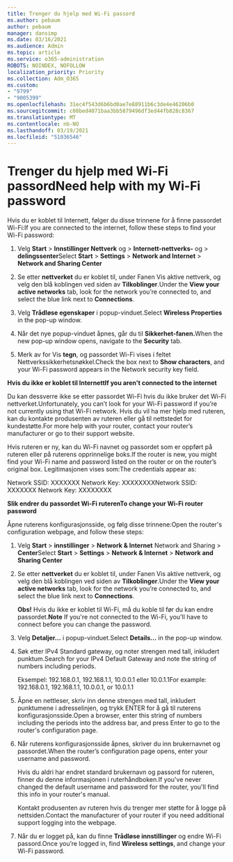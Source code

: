 ```yaml
---
title: Trenger du hjelp med Wi-Fi passord
ms.author: pebaum
author: pebaum
manager: dansimp
ms.date: 03/16/2021
ms.audience: Admin
ms.topic: article
ms.service: o365-administration
ROBOTS: NOINDEX, NOFOLLOW
localization_priority: Priority
ms.collection: Adm_O365
ms.custom:
- "9799"
- "9005399"
ms.openlocfilehash: 31ec4f543d6b6bd0ae7e88911b6c3de4e46206b0
ms.sourcegitcommit: c08bed4071baa3bb5879496df3ed44fb828c8367
ms.translationtype: MT
ms.contentlocale: nb-NO
ms.lasthandoff: 03/19/2021
ms.locfileid: "51036546"
---
```

# <a name="need-help-with-my-wi-fi-password"></a><span data-ttu-id="9da24-102">Trenger du hjelp med Wi-Fi passord</span><span class="sxs-lookup"><span data-stu-id="9da24-102">Need help with my Wi-Fi password</span></span>

<span data-ttu-id="9da24-103">Hvis du er koblet til Internett, følger du disse trinnene for å finne passordet Wi-Fi:</span><span class="sxs-lookup"><span data-stu-id="9da24-103">If you are connected to the internet, follow these steps to find your Wi-Fi password:</span></span>

1. <span data-ttu-id="9da24-104">Velg **Start**  >  **Innstillinger Nettverk** og  >  **Internett-nettverks-** og  >  **delingssenter**</span><span class="sxs-lookup"><span data-stu-id="9da24-104">Select **Start** > **Settings** > **Network and Internet** > **Network and Sharing Center**</span></span>

1. <span data-ttu-id="9da24-105">Se etter **nettverket** du er koblet til, under Fanen Vis aktive nettverk, og velg den blå koblingen ved siden av **Tilkoblinger**.</span><span class="sxs-lookup"><span data-stu-id="9da24-105">Under the **View your active networks** tab, look for the network you’re connected to, and select the blue link next to **Connections**.</span></span>

1. <span data-ttu-id="9da24-106">Velg **Trådløse egenskaper** i popup-vinduet.</span><span class="sxs-lookup"><span data-stu-id="9da24-106">Select **Wireless Properties** in the pop-up window.</span></span>

1. <span data-ttu-id="9da24-107">Når det nye popup-vinduet åpnes, går du til **Sikkerhet-fanen.**</span><span class="sxs-lookup"><span data-stu-id="9da24-107">When the new pop-up window opens, navigate to the **Security** tab.</span></span>

1. <span data-ttu-id="9da24-108">Merk av for Vis **tegn**, og passordet Wi-Fi vises i feltet Nettverkssikkerhetsnøkkel.</span><span class="sxs-lookup"><span data-stu-id="9da24-108">Check the box next to **Show characters**, and your Wi-Fi password appears in the Network security key field.</span></span>

<span data-ttu-id="9da24-109">**Hvis du ikke er koblet til Internett**</span><span class="sxs-lookup"><span data-stu-id="9da24-109">**If you aren't connected to the internet**</span></span>

<span data-ttu-id="9da24-110">Du kan dessverre ikke se etter passordet Wi-Fi hvis du ikke bruker det Wi-Fi nettverket.</span><span class="sxs-lookup"><span data-stu-id="9da24-110">Unfortunately, you can’t look for your Wi-Fi password if you’re not currently using that Wi-Fi network.</span></span> <span data-ttu-id="9da24-111">Hvis du vil ha mer hjelp med ruteren, kan du kontakte produsenten av ruteren eller gå til nettstedet for kundestøtte.</span><span class="sxs-lookup"><span data-stu-id="9da24-111">For more help with your router, contact your router’s manufacturer or go to their support website.</span></span>

<span data-ttu-id="9da24-112">Hvis ruteren er ny, kan du Wi-Fi navnet og passordet som er oppført på ruteren eller på ruterens opprinnelige boks.</span><span class="sxs-lookup"><span data-stu-id="9da24-112">If the router is new, you might find your Wi-Fi name and password listed on the router or on the router’s original box.</span></span> <span data-ttu-id="9da24-113">Legitimasjonen vises som:</span><span class="sxs-lookup"><span data-stu-id="9da24-113">The credentials appear as:</span></span>

<span data-ttu-id="9da24-114">Network SSID: XXXXXXX Network Key: XXXXXXXX</span><span class="sxs-lookup"><span data-stu-id="9da24-114">Network SSID: XXXXXXX Network Key: XXXXXXXX</span></span>

<span data-ttu-id="9da24-115">**Slik endrer du passordet Wi-Fi ruteren**</span><span class="sxs-lookup"><span data-stu-id="9da24-115">**To change your Wi-Fi router password**</span></span>

<span data-ttu-id="9da24-116">Åpne ruterens konfigurasjonsside, og følg disse trinnene:</span><span class="sxs-lookup"><span data-stu-id="9da24-116">Open the router's configuration webpage, and follow these steps:</span></span>

1. <span data-ttu-id="9da24-117">Velg **Start**  >  **innstillinger**  >  **Network & Internet** Network and Sharing  >  **Center**</span><span class="sxs-lookup"><span data-stu-id="9da24-117">Select **Start** > **Settings** > **Network & Internet** > **Network and Sharing Center**</span></span>

1. <span data-ttu-id="9da24-118">Se etter **nettverket** du er koblet til, under Fanen Vis aktive nettverk, og velg den blå koblingen ved siden av **Tilkoblinger**.</span><span class="sxs-lookup"><span data-stu-id="9da24-118">Under the **View your active networks** tab, look for the network you’re connected to, and select the blue link next to **Connections**.</span></span>

    <span data-ttu-id="9da24-119">**Obs!** Hvis du ikke er koblet til Wi-Fi, må du koble til før du kan endre passordet.</span><span class="sxs-lookup"><span data-stu-id="9da24-119">**Note** If you're not connected to the Wi-Fi, you'll have to connect before you can change the password.</span></span>

1. <span data-ttu-id="9da24-120">Velg **Detaljer...** i popup-vinduet.</span><span class="sxs-lookup"><span data-stu-id="9da24-120">Select **Details...** in the pop-up window.</span></span>

1. <span data-ttu-id="9da24-121">Søk etter IPv4 Standard gateway, og noter strengen med tall, inkludert punktum.</span><span class="sxs-lookup"><span data-stu-id="9da24-121">Search for your IPv4 Default Gateway and note the string of numbers including periods.</span></span>

    <span data-ttu-id="9da24-122">Eksempel: 192.168.0.1, 192.168.1.1, 10.0.0.1 eller 10.0.1.1</span><span class="sxs-lookup"><span data-stu-id="9da24-122">For example: 192.168.0.1, 192.168.1.1, 10.0.0.1, or 10.0.1.1</span></span>

1. <span data-ttu-id="9da24-123">Åpne en nettleser, skriv inn denne strengen med tall, inkludert punktumene i adresselinjen, og trykk ENTER for å gå til ruterens konfigurasjonsside.</span><span class="sxs-lookup"><span data-stu-id="9da24-123">Open a browser, enter this string of numbers including the periods into the address bar, and press Enter to go to the router's configuration page.</span></span>

1. <span data-ttu-id="9da24-124">Når ruterens konfigurasjonsside åpnes, skriver du inn brukernavnet og passordet.</span><span class="sxs-lookup"><span data-stu-id="9da24-124">When the router’s configuration page opens, enter your username and password.</span></span>

    <span data-ttu-id="9da24-125">Hvis du aldri har endret standard brukernavn og passord for ruteren, finner du denne informasjonen i ruterhåndboken.</span><span class="sxs-lookup"><span data-stu-id="9da24-125">If you've never changed the default username and password for the router, you'll find this info in your router's manual.</span></span>

    <span data-ttu-id="9da24-126">Kontakt produsenten av ruteren hvis du trenger mer støtte for å logge på nettsiden.</span><span class="sxs-lookup"><span data-stu-id="9da24-126">Contact the manufacturer of your router if you need additional support logging into the webpage.</span></span>

1. <span data-ttu-id="9da24-127">Når du er logget på, kan du finne **Trådløse innstillinger** og endre Wi-Fi passord.</span><span class="sxs-lookup"><span data-stu-id="9da24-127">Once you’re logged in, find **Wireless settings**, and change your Wi-Fi password.</span></span>